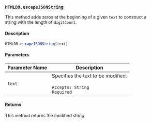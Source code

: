 ### `HTMLDB.escapeJSONString`

This method adds zeros at the beginning of a given `text` to construct a string with the length of `digitCount`.

#### Description

```javascript
HTMLDB.escapeJSONString(text)
```

#### Parameters

| Parameter Name             | Description                               |
| -------------------------- | ----------------------------------------- |
| `text` | Specifies the text to be modified.<br><br>`Accepts: String`<br>`Required` |

#### Returns

This method returns the modified string.